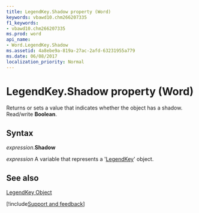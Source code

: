 ```yaml
---
title: LegendKey.Shadow property (Word)
keywords: vbawd10.chm266207335
f1_keywords:
- vbawd10.chm266207335
ms.prod: word
api_name:
- Word.LegendKey.Shadow
ms.assetid: 4a8ebe9a-819a-27ac-2afd-63231955a779
ms.date: 06/08/2017
localization_priority: Normal
---
```



# LegendKey.Shadow property (Word)

Returns or sets a value that indicates whether the object has a shadow. Read/write  **Boolean**.


## Syntax

_expression_.**Shadow**

_expression_ A variable that represents a '[LegendKey](Word.LegendKey.md)' object.


## See also


[LegendKey Object](Word.LegendKey.md)

[!include[Support and feedback](~/includes/feedback-boilerplate.md)]